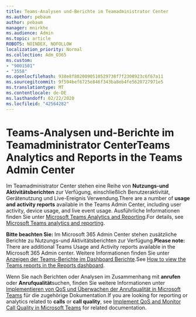 ```yaml
---
title: Teams-Analysen und-Berichte im Teamadministrator Center
ms.author: pebaum
author: pebaum
manager: mnirkhe
ms.audience: Admin
ms.topic: article
ROBOTS: NOINDEX, NOFOLLOW
localization_priority: Normal
ms.collection: Adm_O365
ms.custom:
- "9001501"
- "3558"
ms.openlocfilehash: 938e8f8020090510529738f7f2308923c6f67a11
ms.sourcegitcommit: 9f594bef6725e846f343ba8eb4fe5620727971e5
ms.translationtype: MT
ms.contentlocale: de-DE
ms.lasthandoff: 02/22/2020
ms.locfileid: "42564282"
---
```

# <a name="teams-analytics-and-reports-in-the-teams-admin-center"></a><span data-ttu-id="58e0b-102">Teams-Analysen und-Berichte im Teamadministrator Center</span><span class="sxs-lookup"><span data-stu-id="58e0b-102">Teams Analytics and Reports in the Teams Admin Center</span></span>

<span data-ttu-id="58e0b-103">Im Teamadministrator Center stehen eine Reihe von **Nutzungs-und Aktivitätsberichten** zur Verfügung, einschließlich Benutzeraktivität, Gerätenutzung und Live-Ereignis Verwendung.</span><span class="sxs-lookup"><span data-stu-id="58e0b-103">There are a number of **usage and activity reports** available in the Teams Admin Center, including user activity, device usage, and live event usage.</span></span> <span data-ttu-id="58e0b-104">Ausführliche Informationen finden Sie unter [Microsoft Teams Analytics and Reporting](https://docs.microsoft.com/microsoftteams/teams-analytics-and-reports/teams-reporting-reference).</span><span class="sxs-lookup"><span data-stu-id="58e0b-104">For details, see [Microsoft Teams analytics and reporting](https://docs.microsoft.com/microsoftteams/teams-analytics-and-reports/teams-reporting-reference).</span></span>

<span data-ttu-id="58e0b-105">**Bitte beachten Sie:** Im Microsoft 365 Admin Center stehen zusätzliche Berichte zu Nutzungs-und Aktivitätsberichten zur Verfügung.</span><span class="sxs-lookup"><span data-stu-id="58e0b-105">**Please note:** There are additional Teams Usage and Activity reports available in the Microsoft 365 Admin center.</span></span> <span data-ttu-id="58e0b-106">Weitere Informationen finden Sie unter [Anzeigen der Teams-Berichte im Dashboard Berichte](https://docs.microsoft.com/microsoftteams/teams-activity-reports#how-to-view-the-teams-reports-in-the-reports-dashboard).</span><span class="sxs-lookup"><span data-stu-id="58e0b-106">See [How to view the Teams reports in the Reports dashboard](https://docs.microsoft.com/microsoftteams/teams-activity-reports#how-to-view-the-teams-reports-in-the-reports-dashboard).</span></span>

<span data-ttu-id="58e0b-107">Wenn Sie nach Berichten oder Analysen im Zusammenhang mit **anrufen** oder **Anrufqualität**suchen, finden Sie weitere Informationen unter [Implementieren von QoS und Überwachen der Anrufqualität in Microsoft Teams](https://docs.microsoft.com/microsoftteams/monitor-call-quality-qos) für die zugehörige Dokumentation.</span><span class="sxs-lookup"><span data-stu-id="58e0b-107">If you are looking for reporting or analytics related to **calls** or **call quality**, see [Implement QoS and Monitor Call Quality in Microsoft Teams](https://docs.microsoft.com/microsoftteams/monitor-call-quality-qos) for related documentation.</span></span>


